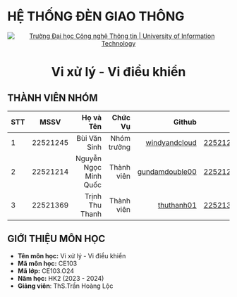 # HỆ THỐNG ĐÈN GIAO THÔNG 
<!-- Banner -->
<p align="center">
  <a href="https://www.uit.edu.vn/" title="Trường Đại học Công nghệ Thông tin" style="border: none;">
    <img src="https://i.imgur.com/WmMnSRt.png" alt="Trường Đại học Công nghệ Thông tin | University of Information Technology">
  </a>
</p>

<h1 align="center"><b>Vi xử lý - Vi điều khiển</b></h>

## THÀNH VIÊN NHÓM
| STT    | MSSV          | Họ và Tên              |Chức Vụ    | Github                                                  | Email                   |
| ------ |:-------------:| ----------------------:|----------:|--------------------------------------------------------:|-------------------------:
| 1      | 22521245      | Bùi Văn Sinh           |Nhóm trưởng|[windyandcloud](https://github.com/windyandcloud)        |22521245@gm.uit.edu.vn   |
| 2      | 22521214      | Nguyễn Ngọc Minh Quốc  |Thành viên |[gundamdouble00](https://github.com/gundamdouble00)      |22521214@gm.uit.edu.vn   |
| 3      | 22521369      | Trịnh Thu Thanh        |Thành viên |[thuthanh01](https://github.com/thuthanh04)              |22521369@gm.uit.edu.vn   |

## GIỚI THIỆU MÔN HỌC
* **Tên môn học:** Vi xử lý - Vi điều khiển
* **Mã môn học:** CE103
* **Mã lớp:** CE103.O24
* **Năm học:** HK2 (2023 - 2024)
* **Giảng viên**: ThS.Trần Hoàng Lộc


